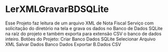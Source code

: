 # LerXMLGravarBDSQLite
Esse Projeto faz leitura de um arquivo XML de Nota Fiscal Serviço com solicitação do diretório na tela e grava os dados no Banco de Dados SQLite na raíz do projeto e também exporta para extensão CSV o banco de dados inteiro.
Botões do Projeto:
Criar Banco Dados SQLite
Selecionar Arquivo XML
Salvar Dados Banco Dados
Exportar B.Dados CSV
